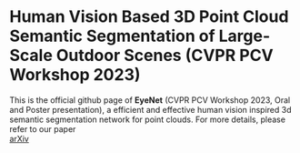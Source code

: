 # Human Vision Based 3D Point Cloud Semantic Segmentation of Large-Scale Outdoor Scenes (CVPR PCV Workshop 2023)

This is the official github page of **EyeNet** (CVPR PCV Workshop 2023, Oral and Poster presentation), a efficient and effective human vision inspired 3d semantic segmentation network for point clouds. For more details, please refer to our paper <br /> [arXiv](https://arxiv.org/abs/2301.12972) <br />
